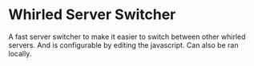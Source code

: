 # Whirled Server Switcher
A fast server switcher to make it easier to switch between other whirled servers. And is configurable by editing the javascript. Can also be ran locally.
